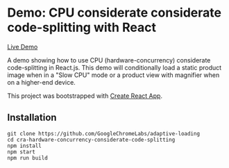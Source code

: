 
# Demo: CPU considerate considerate code-splitting with React

[Live Demo](https://adaptive-loading.web.app/cra-hardware-concurrency-considerate-code-splitting)

A demo showing how to use CPU (hardware-concurrency) considerate code-splitting in React.js. This demo will conditionally load a static product image when in a "Slow CPU" mode or a product view with magnifier when on a higher-end device.

This project was bootstrapped with [Create React App](https://github.com/facebook/create-react-app).

## Installation
```
git clone https://github.com/GoogleChromeLabs/adaptive-loading
cd cra-hardware-concurrency-considerate-code-splitting
npm install
npm start
npm run build
```
